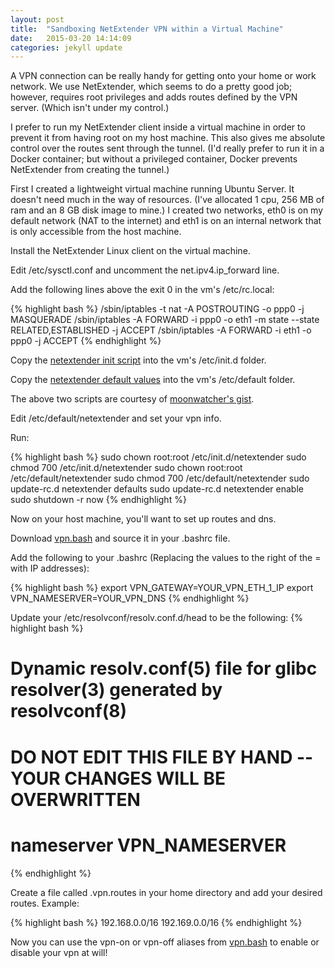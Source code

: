 ```yaml
---
layout: post
title:  "Sandboxing NetExtender VPN within a Virtual Machine"
date:   2015-03-20 14:14:09
categories: jekyll update
---
```

A VPN connection can be really handy for getting onto your home or work network.  We use NetExtender, which seems to do a pretty good job; however, requires root privileges and adds routes defined by the VPN server. (Which isn't under my control.)

I prefer to run my NetExtender client inside a virtual machine in order to prevent it from having root on my host machine.  This also gives me absolute control over the routes sent through the tunnel. (I'd really prefer to run it in a Docker container; but without a privileged container, Docker prevents NetExtender from creating the tunnel.)

First I created a lightweight virtual machine running Ubuntu Server.  It doesn't need much in the way of resources.  (I've allocated 1 cpu, 256 MB of ram and an 8 GB disk image to mine.)  I created two networks, eth0 is on my default network (NAT to the internet) and eth1 is on an internal network that is only accessible from the host machine.

Install the NetExtender Linux client on the virtual machine.

Edit /etc/sysctl.conf and uncomment the net.ipv4.ip_forward line.

Add the following lines above the exit 0 in the vm's /etc/rc.local:

{% highlight bash %}
/sbin/iptables -t nat -A POSTROUTING -o ppp0 -j MASQUERADE
/sbin/iptables -A FORWARD -i ppp0 -o eth1 -m state --state RELATED,ESTABLISHED -j ACCEPT
/sbin/iptables -A FORWARD -i eth1 -o ppp0 -j ACCEPT
{% endhighlight %}

Copy the [netextender init script][init.d-netextender] into the vm's /etc/init.d folder.

Copy the [netextender default values][default-netextender] into the vm's /etc/default folder.

The above two scripts are courtesy of [moonwatcher's gist][script-source].

Edit /etc/default/netextender and set your vpn info.

Run:

{% highlight bash %}
sudo chown root:root /etc/init.d/netextender
sudo chmod 700 /etc/init.d/netextender
sudo chown root:root /etc/default/netextender
sudo chmod 700 /etc/default/netextender
sudo update-rc.d netextender defaults
sudo update-rc.d netextender enable
sudo shutdown -r now
{% endhighlight %}

Now on your host machine, you'll want to set up routes and dns.

Download [vpn.bash][vpn.bash] and source it in your .bashrc file.

Add the following to your .bashrc (Replacing the values to the right of the = with IP addresses):

{% highlight bash %}
export VPN_GATEWAY=YOUR_VPN_ETH_1_IP
export VPN_NAMESERVER=YOUR_VPN_DNS
{% endhighlight %}

Update your /etc/resolvconf/resolv.conf.d/head to be the following:
{% highlight bash %}
# Dynamic resolv.conf(5) file for glibc resolver(3) generated by resolvconf(8)
#     DO NOT EDIT THIS FILE BY HAND -- YOUR CHANGES WILL BE OVERWRITTEN
# nameserver VPN_NAMESERVER
{% endhighlight %}

Create a file called .vpn.routes in your home directory and add your desired routes. Example:

{% highlight bash %}
192.168.0.0/16
192.169.0.0/16
{% endhighlight %}

Now you can use the vpn-on or vpn-off aliases from [vpn.bash][vpn.bash] to enable or disable your vpn at will!

[init.d-netextender]: /attachments/scripts/etc/init.d/netextender
[default-netextender]: /attachments/scripts/etc/default/netextender
[script-source]: https://gist.github.com/moonwatcher/5463993
[vpn.bash]: https://raw.githubusercontent.com/brosander/shell-util-repo/master/vpn.bash
